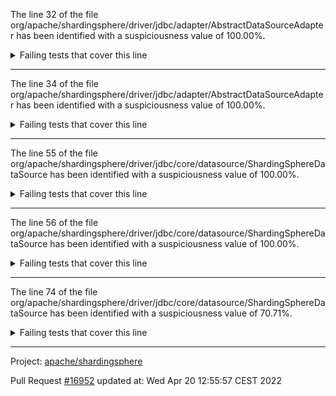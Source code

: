 The line 32 of the file org/apache/shardingsphere/driver/jdbc/adapter/AbstractDataSourceAdapter has been identified with a suspiciousness value of 100.00%.

<details>
     <summary>Failing tests that cover this line</summary>

- `org.apache.shardingsphere.driver.jdbc.core.datasource.ShardingSphereDataSourceTest#assertNewConstructorWithModeConfigurationOnly`
- `org.apache.shardingsphere.driver.jdbc.core.datasource.ShardingSphereDataSourceTest#assertEmptyDataSourceMap`
</details>

***

The line 34 of the file org/apache/shardingsphere/driver/jdbc/adapter/AbstractDataSourceAdapter has been identified with a suspiciousness value of 100.00%.

<details>
     <summary>Failing tests that cover this line</summary>

- `org.apache.shardingsphere.driver.jdbc.core.datasource.ShardingSphereDataSourceTest#assertNewConstructorWithModeConfigurationOnly`
- `org.apache.shardingsphere.driver.jdbc.core.datasource.ShardingSphereDataSourceTest#assertEmptyDataSourceMap`
</details>

***

The line 55 of the file org/apache/shardingsphere/driver/jdbc/core/datasource/ShardingSphereDataSource has been identified with a suspiciousness value of 100.00%.

<details>
     <summary>Failing tests that cover this line</summary>

- `org.apache.shardingsphere.driver.jdbc.core.datasource.ShardingSphereDataSourceTest#assertNewConstructorWithModeConfigurationOnly`
- `org.apache.shardingsphere.driver.jdbc.core.datasource.ShardingSphereDataSourceTest#assertEmptyDataSourceMap`
</details>

***

The line 56 of the file org/apache/shardingsphere/driver/jdbc/core/datasource/ShardingSphereDataSource has been identified with a suspiciousness value of 100.00%.

<details>
     <summary>Failing tests that cover this line</summary>

- `org.apache.shardingsphere.driver.jdbc.core.datasource.ShardingSphereDataSourceTest#assertNewConstructorWithModeConfigurationOnly`
- `org.apache.shardingsphere.driver.jdbc.core.datasource.ShardingSphereDataSourceTest#assertEmptyDataSourceMap`
</details>

***

The line 74 of the file org/apache/shardingsphere/driver/jdbc/core/datasource/ShardingSphereDataSource has been identified with a suspiciousness value of 70.71%.

<details>
     <summary>Failing tests that cover this line</summary>

- `org.apache.shardingsphere.driver.jdbc.core.datasource.ShardingSphereDataSourceTest#assertNewConstructorWithModeConfigurationOnly`
</details>

***

Project: [apache/shardingsphere](https://github.com/apache/shardingsphere)

Pull Request [#16952](https://github.com/apache/shardingsphere/pull/16952) updated at: Wed Apr 20 12:55:57 CEST 2022
